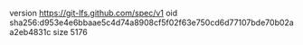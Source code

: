 version https://git-lfs.github.com/spec/v1
oid sha256:d953e4e6bbaae5c4d74a8908cf5f02f63e750cd6d77107bde70b02aa2eb4831c
size 5176
